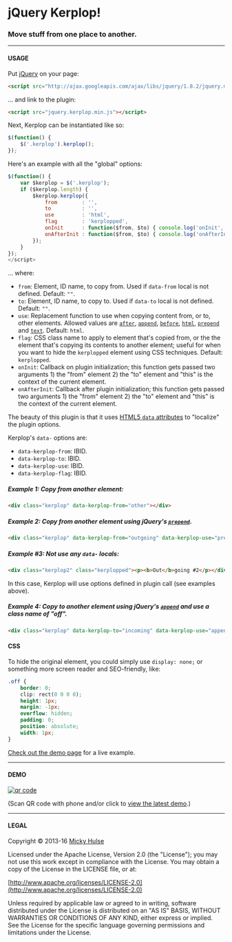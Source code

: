 # jQuery Kerplop!

### Move stuff from one place to another.

---

#### USAGE

Put [jQuery](http://jquery.com/) on your page:

```html
<script src="http://ajax.googleapis.com/ajax/libs/jquery/1.8.2/jquery.min.js"></script>
```

… and link to the plugin:

```html
<script src="jquery.kerplop.min.js"></script>
```

Next, Kerplop can be instantiated like so:

```js
$(function() {
	$('.kerplop').kerplop();
});
```

Here's an example with all the "global" options:

```js
$(function() {
	var $kerplop = $('.kerplop');
	if ($kerplop.length) {
		$kerplop.kerplop({
			from        : '',
			to          : '',
			use         : 'html',
			flag        : 'kerplopped',
			onInit      : function($from, $to) { console.log('onInit', this, $from, $to); },
			onAfterInit : function($from, $to) { console.log('onAfterInit', this, $from, $to); }
		});
	}
});
</script>
```

… where:

* `from`: Element, ID name, to copy from. Used if `data-from` local is not defined. Default: `""`.
* `to`: Element, ID name, to copy to. Used if `data-to` local is not defined. Default: `""`.
* `use`: Replacement function to use when copying content from, or to, other elements. Allowed values are [`after`](http://api.jquery.com/after/), [`append`](http://api.jquery.com/append/), [`before`](http://api.jquery.com/before/), [`html`](http://api.jquery.com/html/), [`prepend`](http://api.jquery.com/prepend/) and [`text`](http://api.jquery.com/text/). Default: `html`.
* `flag`: CSS class name to apply to element that's copied from, or the the element that's copying its contents to another element; useful for when you want to hide the `kerplopped` element using CSS techniques. Default: `kerplopped`.
* `onInit`: Callback on plugin initialization; this function gets passed two arguments 1) the "from" element 2) the "to" element and "this" is the context of the current element.
* `onAfterInit`: Callback after plugin initialization; this function gets passed two arguments 1) the "from" element 2) the "to" element and "this" is the context of the current element.

The beauty of this plugin is that it uses [HTML5 `data` attributes](http://html5doctor.com/html5-custom-data-attributes/) to "localize" the plugin options.

Kerplop's `data-` options are:

* `data-kerplop-from`: IBID.
* `data-kerplop-to`: IBID.
* `data-kerplop-use`: IBID.
* `data-kerplop-flag`: IBID.

##### Example 1: Copy from another element:

```html
<div class="kerplop" data-kerplop-from="other"></div>
```

##### Example 2: Copy from another element using jQuery's [`prepend`](http://api.jquery.com/prepend/).

```html
<div class="kerplop" data-kerplop-from="outgoing" data-kerplop-use="prepend"></div>
```

##### Example #3: Not use any `data-` locals:

```html
<div class="kerplop2" class="kerplopped"><p><b>Out</b>going #2</p></div>
```

In this case, Kerplop will use options defined in plugin call (see examples above).

##### Example 4: Copy to another element using jQuery's [`append`](http://api.jquery.com/append/) and use a class name of "off".

```html
<div class="kerplop" data-kerplop-to="incoming" data-kerplop-use="append" data-kerplop-flag="off"><p>HTML here!</p></div>
```

#### CSS

To hide the original element, you could simply use `display: none;` or something more screen reader and SEO-friendly, like:

```css
.off {
	border: 0;
	clip: rect(0 0 0 0);
	height: 1px;
	margin: -1px;
	overflow: hidden;
	padding: 0;
	position: absolute;
	width: 1px;
}
```

[Check out the demo page](http://mhulse.github.io/jquery-kerplop/demo/) for a live example.

---

#### DEMO

[![qr code](http://chart.apis.google.com/chart?cht=qr&chl=https://github.com/mhulse/jquery-kerplop/&chs=240x240)](http://mhulse.github.com/jquery-kerplop/demo/)

(Scan QR code with phone and/or click to [view the latest demo](http://mhulse.github.com/jquery-kerplop/demo/).)

---

#### LEGAL

Copyright © 2013-16 [Micky Hulse](http://mky.io)

Licensed under the Apache License, Version 2.0 (the "License"); you may not use this work except in compliance with the License. You may obtain a copy of the License in the LICENSE file, or at:

[http://www.apache.org/licenses/LICENSE-2.0](http://www.apache.org/licenses/LICENSE-2.0)

Unless required by applicable law or agreed to in writing, software distributed under the License is distributed on an "AS IS" BASIS, WITHOUT WARRANTIES OR CONDITIONS OF ANY KIND, either express or implied. See the License for the specific language governing permissions and limitations under the License.
